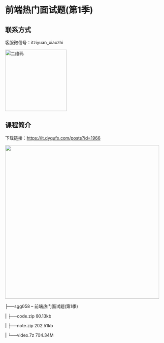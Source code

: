 # 前端热门面试题(第1季)

## 联系方式

客服微信号：itziyuan_xiaozhi

<img src="https://ziyuanyun.oss-cn-guangzhou.aliyuncs.com/common/20240614073449/666b82192834a.jpg" width="200" height="200" alt="二维码">

## 课程简介

下载链接：https://it.dyqufx.com/posts?id=1966

<img src="https://ziyuanyun.oss-cn-guangzhou.aliyuncs.com/yun/20240515183616/664490201e81e.jpg" width="500" alt="">

  ├──sgg058 &#8211; 前端热门面试题(第1季)

 | ├──code.zip 60.13kb

 | ├──note.zip 202.51kb

 | └──video.7z 704.34M

  